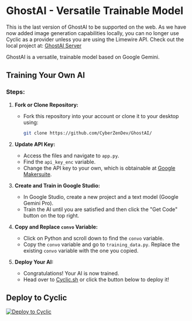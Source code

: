 # GhostAI - Versatile Trainable Model

This is the last version of GhostAI to be supported on the web. As we have now added image generation capabilities locally, you can no longer use Cyclic as a provider unless you are using the Limewire API. Check out the local project at: [GhostAI Server](https://github.com/The-UnknownHacker/GhostAI-Server)

GhostAI is a versatile, trainable model based on Google Gemini.

## Training Your Own AI

### Steps:

1. **Fork or Clone Repository:**
   - Fork this repository into your account or clone it to your desktop using:
     ```bash
     git clone https://github.com/CyberZenDev/GhostAI/
     ```

2. **Update API Key:**
   - Access the files and navigate to `app.py`.
   - Find the `api_key_enc` variable.
   - Change the API key to your own, which is obtainable at [Google Makersuite](https://makersuite.google.com/app/apikey).

3. **Create and Train in Google Studio:**
   - In Google Studio, create a new project and a text model (Google Gemini Pro).
   - Train the AI until you are satisfied and then click the "Get Code" button on the top right.

4. **Copy and Replace `convo` Variable:**
   - Click on Python and scroll down to find the `convo` variable.
   - Copy the `convo` variable and go to `training_data.py`. Replace the existing `convo` variable with the one you copied.

5. **Deploy Your AI:**
   - Congratulations! Your AI is now trained.
   - Head over to [Cyclic.sh](https://cyclic.sh/) or click the button below to deploy it!

## Deploy to Cyclic

[![Deploy to Cyclic](https://deploy.cyclic.sh/button.svg)](https://deploy.cyclic.sh/)
